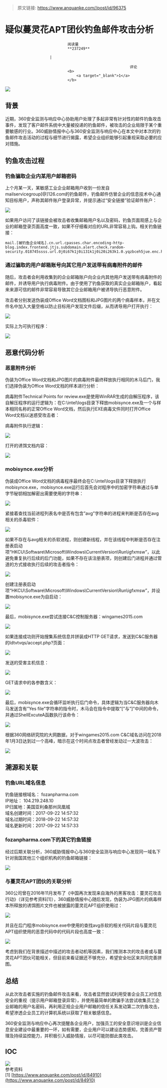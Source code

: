 > 原文链接: https://www.anquanke.com//post/id/96375 


# 疑似蔓灵花APT团伙钓鱼邮件攻击分析


                                阅读量   
                                **237249**
                            
                        |
                        
                                                            评论
                                <b>
                                    <a target="_blank">1</a>
                                </b>
                                                                                    



[![](https://p2.ssl.qhimg.com/t01362e76ec2e0ac9e2.jpg)](https://p2.ssl.qhimg.com/t01362e76ec2e0ac9e2.jpg)

## 背景

近期，360安全监测与响应中心协助用户处理了多起非常有针对性的邮件钓鱼攻击事件，发现了客户邮件系统中大量被投递的钓鱼邮件，被攻击的企业局限于某个重要敏感的行业。360威胁情报中心与360安全监测与响应中心在本文中对本次的钓鱼邮件攻击活动的过程与细节进行揭露，希望企业组织能够引起重视采取必要的应对措施。



## 钓鱼攻击过程

### 钓鱼骗取企业内某用户邮箱密码

上个月某一天，某敏感工业企业邮箱用户收到一份发自mailservicegroup[@]126.com的钓鱼邮件，钓鱼邮件仿冒企业的信息技术中心通知目标用户，声称其邮件账户登录异常，并提示通过“安全链接”验证邮件账户：

[![](https://p2.ssl.qhimg.com/t01f9d983455747ad23.png)](https://p2.ssl.qhimg.com/t01f9d983455747ad23.png)

如果用户访问了该链接会被攻击者收集邮箱用户名以及密码，钓鱼页面观感上与企业的邮箱登录页面高度一致，如果不仔细看对应的URL非常容易上钩。相关钓鱼链接：

```
mail.[被钓鱼企业域名].cn.url.cpasses.char.encoding-http-blog.index.frontend.jtjs.subdomain.alert.check.random-security.018745ssss.url.0j0i67k1j0i131k1j0i20i263k1.0.yqzbceh5jue.enc.http.checksum.webaccess.alert.check.verify.fozanpharma.com
```

### 通过骗取的用户邮箱账号向其它用户发送带有病毒附件的邮件

随后，攻击者会利用收集到的企业邮箱账户向企业内其他用户发送带有病毒附件的邮件，并诱导用户执行病毒附件。由于使用了钓鱼获取的真实企业邮箱账户，看起来来源可信的邮件非常容易导致其它企业邮箱用户被诱导执行恶意附件。

攻击者分别发送伪装成Office Word文档图标和JPG图片的两个病毒样本，并在文件名中加入大量空格以防止目标用户发现文件后缀，从而诱导用户打开执行：

[![](https://p0.ssl.qhimg.com/t018c80d34dac881cc3.png)](https://p0.ssl.qhimg.com/t018c80d34dac881cc3.png)

实际上为可执行程序：

[![](https://p5.ssl.qhimg.com/t012e6d48cfbb76cd67.png)](https://p5.ssl.qhimg.com/t012e6d48cfbb76cd67.png)



## 恶意代码分析

### 恶意附件分析

伪装为Office Word文档和JPG图片的病毒附件最终释放执行相同的木马后门，我们选择伪装为Office Word文档的样本进行分析：

病毒附件Technical Points for review.exe是使用WinRAR生成的自解压程序，该自解压程序的运行逻辑为：在C:\intel\logs目录下释放mobisynce.exe及一个与样本相同名称的正常Office Word文档，然后执行EXE病毒文件同时打开Office Word文档以迷惑受攻击者：

病毒附件执行逻辑：

[![](https://p0.ssl.qhimg.com/t015c8695378e2dac4d.png)](https://p0.ssl.qhimg.com/t015c8695378e2dac4d.png)

打开的诱饵文档内容：

[![](https://p1.ssl.qhimg.com/t01bb13ff72536239f5.png)](https://p1.ssl.qhimg.com/t01bb13ff72536239f5.png)

### mobisynce.exe分析

伪装成Office Word文档的病毒程序最终会在C:\intel\logs目录下释放执行mobisynce.exe，mobisynce.exe运行后首先会对程序中的加密字符串通过与单字节秘钥相加解密出需要使用的字符串：

[![](https://p2.ssl.qhimg.com/t01ed7f85bd0fe564dd.png)](https://p2.ssl.qhimg.com/t01ed7f85bd0fe564dd.png)

紧接着查找当前进程列表名中是否有包含”avg”字符串的进程来判断是否存在avg相关的杀毒软件：

[![](https://p4.ssl.qhimg.com/t0131e18f524ddd43b1.png)](https://p4.ssl.qhimg.com/t0131e18f524ddd43b1.png)

如果不存在与avg相关的杀软进程，则创建新线程，并在该线程中判断是否存在注册表启动项“HKCU\Software\Microsoft\Windows\CurrentVersion\Run\igfxmsw”，以此避免重复执行后续的后门功能，如果不存在该注册表项，则创建后门进程并通过管道的方式接收执行后续的攻击者指令：

[![](https://p2.ssl.qhimg.com/t017e0318688e363681.png)](https://p2.ssl.qhimg.com/t017e0318688e363681.png)

创建注册表启动项“HKCU\Software\Microsoft\Windows\CurrentVersion\Run\igfxmsw”，并设置mobisynce.exe为自启动：

[![](https://p3.ssl.qhimg.com/t01bf3a155efedfec08.png)](https://p3.ssl.qhimg.com/t01bf3a155efedfec08.png)

最后，mobisynce.exe尝试连接C&amp;C控制服务器：wingames2015.com

[![](https://p4.ssl.qhimg.com/t01434d300640250b0a.png)](https://p4.ssl.qhimg.com/t01434d300640250b0a.png)

如果连接成功则开始搜集系统信息并拼装成HTTP GET请求，发送到C&amp;C服务器的ldtvtvqs/accept.php?页面：

[![](https://p0.ssl.qhimg.com/t01ffcd571e881d750d.png)](https://p0.ssl.qhimg.com/t01ffcd571e881d750d.png)

发送的受害主机信息：

[![](https://p1.ssl.qhimg.com/t0175ef9a8572c57b8a.png)](https://p1.ssl.qhimg.com/t0175ef9a8572c57b8a.png)

GET请求中的各参数含义：

[![](https://p2.ssl.qhimg.com/t01d114a8c45aa478b6.jpg)](https://p2.ssl.qhimg.com/t01d114a8c45aa478b6.jpg)

最后，mobisynce.exe会循环监听执行后门命令，具体逻辑为当C&amp;C服务器向木马发送含有”Yes file”字符串的指令时，木马会在指令中提取”[”与”]”中间的命令，并通过ShellExcuteA函数执行该命令：

[![](https://p5.ssl.qhimg.com/t015220f608b60fd1d2.png)](https://p5.ssl.qhimg.com/t015220f608b60fd1d2.png)

根据360网络研究院的大网数据，对于wingames2015.com C&amp;C域名访问在2018年1月3日达到过一个高峰，暗示在这个时间点攻击者曾经发动过一大波攻击：

[![](https://p4.ssl.qhimg.com/t013e9b4379f4ec9e39.png)](https://p4.ssl.qhimg.com/t013e9b4379f4ec9e39.png)



## 溯源和关联

### 钓鱼URL域名信息

钓鱼链接根域名： fozanpharma.com<br>
IP地址： 104.219.248.10<br>
IP归属地：美国亚利桑那州凤凰城<br>
域名创建时间：2017-09-22 14:57:32<br>
域名过期时间：2018-09-22 14:57:32<br>
域名更新时间：2017-09-22 14:57:33

### fozanpharma.com下的其它钓鱼链接

经过后期关联分析，360威胁情报中心与360安全监测与响应中心发现同一域名下针对我国其他三个组织机构的钓鱼邮箱链接：

[![](https://p4.ssl.qhimg.com/t01130e2fbfd8a491ac.png)](https://p4.ssl.qhimg.com/t01130e2fbfd8a491ac.png)

### 与蔓灵花APT团伙的关联分析

360公司曾在2016年11月发布了《中国再次发现来自海外的黑客攻击：蔓灵花攻击行动》（详见参考资料[1]），360威胁情报中心随后发现，伪装为JPG图片的病毒样本所释放的诱饵图片文件也被披露的蔓灵花APT组织使用过：

[![](https://p5.ssl.qhimg.com/t01d0380c4925474ee9.png)](https://p5.ssl.qhimg.com/t01d0380c4925474ee9.png)

并且在后门程序mobisynce.exe中使用的查找avg杀软的相关代码片段与蔓灵花APT组织使用的恶意代码中的代码片段也高度一致：

[![](https://p1.ssl.qhimg.com/t01ffebd6b8e86e1ab6.png)](https://p1.ssl.qhimg.com/t01ffebd6b8e86e1ab6.png)

考虑到我们在背景描述中描述的攻击者动机等因素，我们推测本次的攻击者或与蔓灵花APT团伙可能相关，但目前来看证据还不够充分，希望安全社区来共同完善拼图。



## 总结

从此次攻击者实施的钓鱼邮件攻击来看，攻击者显然尝试利用受害企业员工对信息安全的重视（提示用户邮箱登录异常），并使用最简单的欺骗手法尝试收集员工企业邮箱的用户名密码，再利用正规企业用户邮箱的信任关系发动第二次钓鱼攻击，希望渗透企业员工的计算机系统以获取了相关敏感信息。

360安全监测与响应中心再次提醒各企业用户，加强员工的安全意识培训是企业信息安全建设中最重要的一环，如有需要，企业用户可以建设态势感知，完善资产管理及持续监控能力，并积极引入威胁情报，以尽可能防御此类攻击。



## IOC

[![](https://p3.ssl.qhimg.com/t01260f5623f435d2b3.jpg)](https://p3.ssl.qhimg.com/t01260f5623f435d2b3.jpg)<br>
参考资料<br>
[1] [https://www.anquanke.com/post/id/84910](https://www.anquanke.com/post/id/84910)

